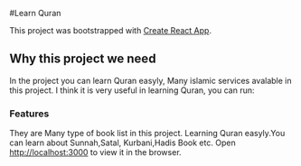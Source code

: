 #Learn Quran

This project was bootstrapped with [Create React App](https://github.com/limon10230/learn-quran).

## Why this project we need

In the project you can learn Quran easyly, Many islamic services avalable in this project. I think it is very useful in learning Quran, you can run:

### Features

They are Many type of book list in this project. Learning Quran easyly.You can learn about Sunnah,Satal, Kurbani,Hadis Book etc.
Open [http://localhost:3000](http://localhost:3000) to view it in the browser.

